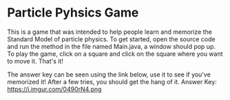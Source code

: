 # Particle Pyhsics Game
This is a game that was intended to help people learn and memorize the Standard Model of particle physics. To get started, open the source code and run the method in the file named Main.java, a window should pop up. To play the game, click on a square and click on the square where you want to move it. That's it!

The answer key can be seen using the link below, use it to see if you've memorized it! After a few tries, you should get the hang of it. 
Answer Key: https://i.imgur.com/0490rN4.png
